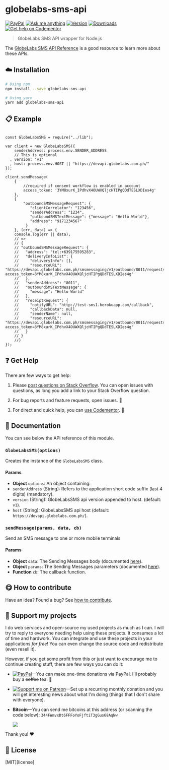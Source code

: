 <!-- Please do not edit this file. Edit the `blah` field in the `package.json` instead. If in doubt, open an issue. -->


# globelabs-sms-api

 [![PayPal][badge_paypal_donate]][paypal-donations] [![Ask me anything](https://img.shields.io/badge/ask%20me-anything-1abc9c.svg)](https://github.com/imjeffparedes/ama) [![Version](https://img.shields.io/npm/v/globelabs-sms-api.svg)](https://www.npmjs.com/package/globelabs-sms-api) [![Downloads](https://img.shields.io/npm/dt/globelabs-sms-api.svg)](https://www.npmjs.com/package/globelabs-sms-api) [![Get help on Codementor](https://cdn.codementor.io/badges/get_help_github.svg)](https://www.codementor.io/jeffparedes?utm_source=github&utm_medium=button&utm_term=imjeffparedes&utm_campaign=github)


> GlobeLabs SMS API wrapper for Node.js

The [GlobeLabs SMS API Reference](https://www.globelabs.com.ph/docs/#sms) is a good resource to learn more about these APIs.

## :cloud: Installation

```sh
# Using npm
npm install --save globelabs-sms-api

# Using yarn
yarn add globelabs-sms-api
```


## :clipboard: Example



```js"use strict";

const GlobeLabsSMS = require("../lib");

var client = new GlobeLabsSMS({
    senderAddress: process.env.SENDER_ADDRESS
    // This is optional
  , version: 'v1'
  , host: process.env.HOST || "https://devapi.globelabs.com.ph/"
});

client.sendMessage(
    {
        //required if consent workflow is enabled in account
        access_token: '3YM8xurK_IPdhvX4OUWXQljcHTIPgQDdTESLXDIes4g'
    },
    {
        "outboundSMSMessageRequest": {
           "clientCorrelator": "123456",
           "senderAddress": "1234",
           "outboundSMSTextMessage": {"message": "Hello World"},
           "address": "9171234567"
         }
    }, (err, data) => {
    console.log(err || data);
    // =>
    // {
    // "outboundSMSMessageRequest": {
    //   "address": "tel:+639175595283",
    //   "deliveryInfoList": {
    //     "deliveryInfo": [],
    //     "resourceURL": "https://devapi.globelabs.com.ph/smsmessaging/v1/outbound/8011/requests?access_token=3YM8xurK_IPdhvX4OUWXQljcHTIPgQDdTESLXDIes4g"
    //   },
    //   "senderAddress": "8011",
    //   "outboundSMSTextMessage": {
    //     "message": "Hello World"
    //   },
    //   "receiptRequest": {
    //     "notifyURL": "http://test-sms1.herokuapp.com/callback",
    //     "callbackData": null,
    //     "senderName": null,
    //     "resourceURL": "https://devapi.globelabs.com.ph/smsmessaging/v1/outbound/8011/requests?access_token=3YM8xurK_IPdhvX4OUWXQljcHTIPgQDdTESLXDIes4g"
    //   }
    // }
    //}
});

```



## :question: Get Help

There are few ways to get help:

 1. Please [post questions on Stack Overflow](https://stackoverflow.com/questions/ask). You can open issues with questions, as long you add a link to your Stack Overflow question.
 2. For bug reports and feature requests, open issues. :bug:

 3. For direct and quick help, you can [use Codementor](https://www.codementor.io/jeffparedes). :rocket:



## :memo: Documentation

You can see below the API reference of this module.

### `GlobeLabsSMS(options)`
Creates the instance of the `GlobeLabsSMS` class.

#### Params

 - **Object** `options`: An object containing:
 - `senderAddress` (String): Refers to the application short code suffix (last 4 digits) (mandatory).
 - `version` (String): GlobeLabsSMS api version appended to host. (default: `v1`).
 - `host` (String): GlobeLabsSMS api host (default: `https://devapi.globelabs.com.ph/`).
 


### `sendMessage(params, data, cb)`
Send an SMS message to one or more mobile terminals

#### Params

- **Object** `data`: The Sending Messages body (documented [here](https://www.globelabs.com.ph/docs/#sms)).
- **Object** `params`: The Sending Messages parameters (documented [here](https://www.globelabs.com.ph/docs/#sms)).
- **Function** `cb`: The callback function.



## :yum: How to contribute
Have an idea? Found a bug? See [how to contribute][contributing].


## :sparkling_heart: Support my projects

I do web services and open-source my used projects as much as I can. I will try to reply to everyone needing help using these projects. It consumes a lot of time and hardwork. You can integrate and use these projects in your applications *for free*! You can even change the source code and redistribute (even resell it).

However, if you get some profit from this or just want to encourage me to continue creating stuff, there are few ways you can do it:


 - [![PayPal][badge_paypal]][paypal-donations]—You can make one-time donations via PayPal. I'll probably buy a ~~coffee~~ tea. :tea:
 - [![Support me on Patreon][badge_patreon]][patreon]—Set up a recurring monthly donation and you will get interesting news about what I'm doing (things that I don't share with everyone).
 - **Bitcoin**—You can send me bitcoins at this address (or scanning the code below): `344FWmvxDt6FFFoYoFjftiT3gGus68AqNw`

    ![](https://api.qrserver.com/v1/create-qr-code/?size=150x150&data=344FWmvxDt6FFFoYoFjftiT3gGus68AqNw)


Thank you! :heart:



## :scroll: License

[MIT][license]


[badge_patreon]: https://ionicabizau.github.io/badges/patreon.svg
[badge_amazon]: https://ionicabizau.github.io/badges/amazon.svg
[badge_paypal]: https://ionicabizau.github.io/badges/paypal.svg
[badge_paypal_donate]: https://ionicabizau.github.io/badges/paypal_donate.svg

[patreon]: https://www.patreon.com/jeffparedes
[paypal-donations]: https://www.paypal.com/cgi-bin/webscr?cmd=_s-xclick&hosted_button_id=VZZNWZM394KBC

[contributing]: /CONTRIBUTING.md
[docs]: /DOCUMENTATION.md